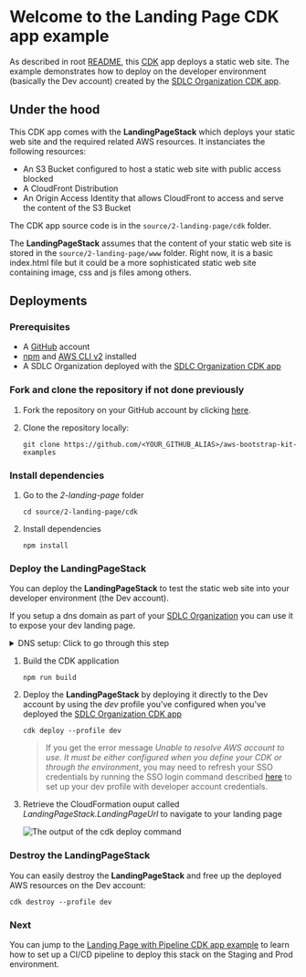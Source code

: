 # Welcome to the Landing Page CDK app example

As described in root [README](../../README.md), this [CDK](https://docs.aws.amazon.com/cdk/latest/guide/apps.html) app deploys a static web site. The example demonstrates how to deploy on the developer environment (basically the Dev account) created by the [SDLC Organization CDK app](../1-SDLC-organization/README.md).

## Under the hood

This CDK app comes with the **LandingPageStack** which deploys your static web site and the required related AWS resources. It instanciates the following resources:
* An S3 Bucket configured to host a static web site with public access blocked
* A CloudFront Distribution
* An Origin Access Identity that allows CloudFront to access and serve the content of the S3 Bucket

The CDK app source code is in the `source/2-landing-page/cdk` folder. 

The **LandingPageStack** assumes that the content of your static web site is stored in the `source/2-landing-page/www` folder. Right now, it is a basic index.html file but it could be a more sophisticated static web site containing image, css and js files among others.


## Deployments

### Prerequisites

* A [GitHub](https://github.com) account
* [npm](https://npmjs.org) and [AWS CLI v2](https://docs.aws.amazon.com/cli/latest/userguide/install-cliv2.html) installed
* A SDLC Organization deployed with the [SDLC Organization CDK app](../1-SDLC-organization/README.md)

### Fork and clone the repository if not done previously

1. Fork the repository on your GitHub account by clicking [here](https://github.com/aws-samples/aws-bootstrap-kit-examples/fork).

2. Clone the repository locally:
    ```
    git clone https://github.com/<YOUR_GITHUB_ALIAS>/aws-bootstrap-kit-examples
    ```

### Install dependencies

1. Go to the *2-landing-page* folder

    ```
    cd source/2-landing-page/cdk
    ```

1. Install dependencies

    ```
    npm install
    ```

### Deploy the **LandingPageStack**

You can deploy the **LandingPageStack** to test the static web site into your developer environment (the Dev account).

If you setup a dns domain as part of your [SDLC Organization](../1-SDLC-organization/README.md) you can use it to expose your dev landing page.


<details>
<summary>DNS setup: Click to go through this step</summary>

1. Set in `source/2-landing-page/cdk/cdk.json` the `domain_name` variable with the same value as in `source/1-SDLC-organization/cdk.json` one. Your `cdk.json` should look like:

        ```
        {
            "app": "npx ts-node bin/landing-page.ts",
            "context": {
                "@aws-cdk/core:newStyleStackSynthesis": "true",
                "@aws-cdk/core:enableStackNameDuplicates": "true",
                "aws-cdk:enableDiffNoFail": "true",
                "@aws-cdk/core:stackRelativeExports": "true",
                "service_name": "landingpage",
                "domain_name": "yourdomain.com"
            }
        }
        ```
As you can see in the [code](../lib/landing-page-stack.ts#L44), the public url will be the concatenation of the `service_name`, the stage (`dev` here) and the `domain_name`: `landingpage.dev.yourdomain.com`.

</details>

1. Build the CDK application
    ```
    npm run build
    ```

1. Deploy the **LandingPageStack** by deploying it directly to the Dev account by using the *dev* profile you've configured when you've deployed the [SDLC Organization CDK app](../1-SDLC-organization/README.md)
    ```
    cdk deploy --profile dev
    ```

    > If you get the error message *Unable to resolve AWS account to use. It must be either configured when you define your CDK or through the environment*, you may need to refresh your SSO credentials by running the SSO login command described [here](../1-SDLC-organization/README.md#cdk-and-sso) to set up your dev profile with developer account credentials.

1. Retrieve the CloudFormation ouput called *LandingPageStack.LandingPageUrl* to navigate to your landing page

    ![The output of the cdk deploy command](../../doc/2-landing-page-cfnoutput.png)

### Destroy the **LandingPageStack**

You can easily destroy the **LandingPageStack** and free up the deployed AWS resources on the Dev account:
```
cdk destroy --profile dev
```

### Next

You can jump to the [Landing Page with Pipeline CDK app example](../3-landing-page-cicd/README.md) to learn how to set up a CI/CD pipeline to deploy this stack on the Staging and Prod environment.

